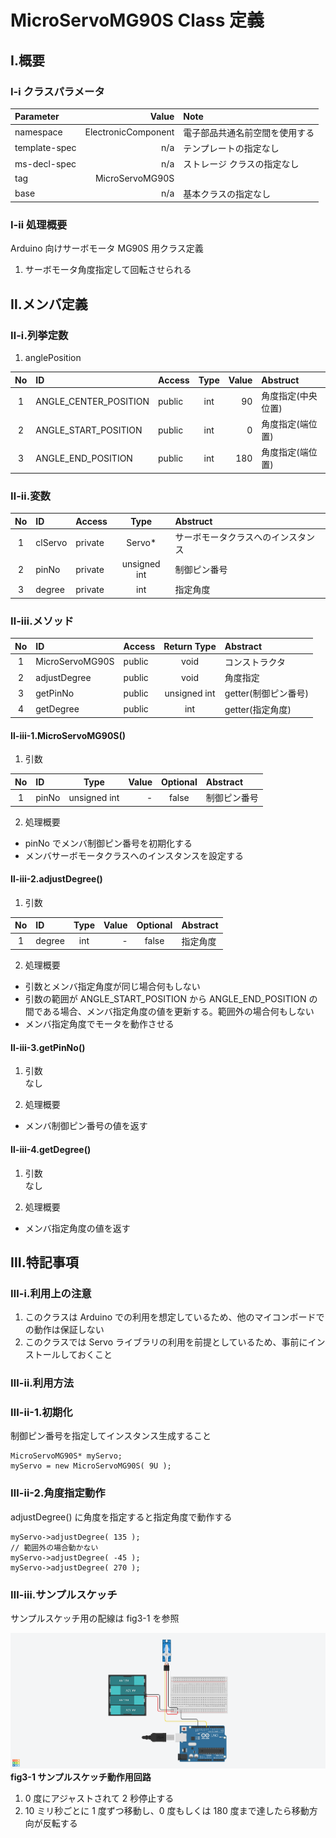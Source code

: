 # MicroServoMG90S Class 定義
## Ⅰ.概要
### Ⅰ-ⅰ クラスパラメータ

|Parameter |Value |Note |
|:---|---:|:---|
|namespace |ElectronicComponent |電子部品共通名前空間を使用する |
|template-spec |n/a |テンプレートの指定なし |
|ms-decl-spec |n/a |ストレージ クラスの指定なし |
|tag |MicroServoMG90S | |
|base |n/a |基本クラスの指定なし |

### Ⅰ-ⅱ 処理概要
Arduino 向けサーボモータ MG90S 用クラス定義 

1. サーボモータ角度指定して回転させられる

## Ⅱ.メンバ定義
### Ⅱ-ⅰ.列挙定数
1. anglePosition

|No |ID |Access |Type |Value |Abstruct |
|:---:|:---|:---|:---:|---:|:---|
|1 |ANGLE_CENTER_POSITION |public |int |90 |角度指定(中央位置) |
|2 |ANGLE_START_POSITION |public |int |0 |角度指定(端位置) |
|3 |ANGLE_END_POSITION |public |int |180 |角度指定(端位置) |

### Ⅱ-ⅱ.変数
|No |ID |Access |Type |Abstruct |
|:---:|:---|:---|:---:|:---|
|1 |clServo |private |Servo* |サーボモータクラスへのインスタンス | 
|2 |pinNo |private |unsigned int |制御ピン番号 | 
|3 |degree |private |int |指定角度 | 

### Ⅱ-ⅲ.メソッド
|No |ID |Access |Return Type |Abstract |
|:---:|:---|:---|:---:|:---|
|1 |MicroServoMG90S |public |void |コンストラクタ |
|2 |adjustDegree |public |void |角度指定 |
|3 |getPinNo |public |unsigned int |getter(制御ピン番号) |
|4 |getDegree |public |int |getter(指定角度) |

#### Ⅱ-ⅲ-1.MicroServoMG90S()
1. 引数

|No |ID |Type |Value |Optional |Abstract |
|:---:|:---|:---:|---:|:---:|:---|
|1 |pinNo |unsigned int |- |false |制御ピン番号 |

2. 処理概要

* pinNo でメンバ制御ピン番号を初期化する
* メンバサーボモータクラスへのインスタンスを設定する

#### Ⅱ-ⅲ-2.adjustDegree()
1. 引数

|No |ID |Type |Value |Optional |Abstract |
|:---:|:---|:---:|---:|:---:|:---|
|1 |degree |int |- |false |指定角度 |

2. 処理概要

* 引数とメンバ指定角度が同じ場合何もしない
* 引数の範囲が ANGLE_START_POSITION から ANGLE_END_POSITION の間である場合、メンバ指定角度の値を更新する。範囲外の場合何もしない
* メンバ指定角度でモータを動作させる

#### Ⅱ-ⅲ-3.getPinNo()
1. 引数  
なし

2. 処理概要

* メンバ制御ピン番号の値を返す

#### Ⅱ-ⅲ-4.getDegree()
1. 引数  
なし

2. 処理概要

* メンバ指定角度の値を返す

## Ⅲ.特記事項
### Ⅲ-ⅰ.利用上の注意
1. このクラスは Arduino での利用を想定しているため、他のマイコンボードでの動作は保証しない
2. このクラスでは Servo ライブラリの利用を前提としているため、事前にインストールしておくこと

### Ⅲ-ⅱ.利用方法
### Ⅲ-ⅱ-1.初期化
制御ピン番号を指定してインスタンス生成すること

```
MicroServoMG90S* myServo;
myServo = new MicroServoMG90S( 9U );
```

### Ⅲ-ⅱ-2.角度指定動作
adjustDegree() に角度を指定すると指定角度で動作する

```
myServo->adjustDegree( 135 );
// 範囲外の場合動かない
myServo->adjustDegree( -45 );
myServo->adjustDegree( 270 );
```

### Ⅲ-ⅲ.サンプルスケッチ
サンプルスケッチ用の配線は fig3-1 を参照

![figure3-1](img/MicroServoMG90S.png)  
**fig3-1 サンプルスケッチ動作用回路**  

1. 0 度にアジャストされて 2 秒停止する
2. 10 ミリ秒ごとに 1 度ずつ移動し、0 度もしくは 180 度まで達したら移動方向が反転する
